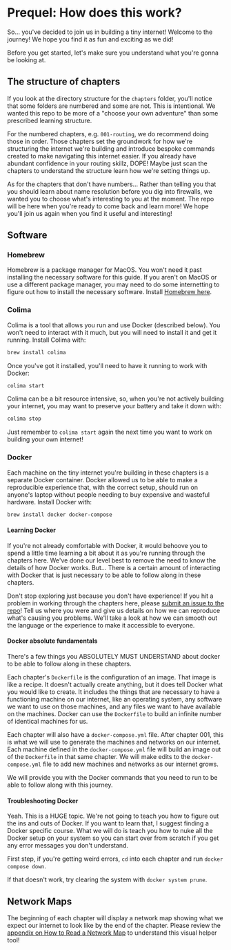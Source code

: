 # Prequel: How does this work?

So... you've decided to join us in building a tiny internet! Welcome to the journey! We hope you find it as fun and exciting as we did!

Before you get started, let's make sure you understand what you're gonna be looking at.

## The structure of chapters

If you look at the directory structure for the `chapters` folder, you'll notice that some folders are numbered and some are not. This is intentional. We wanted this repo to be more of a "choose your own adventure" than some prescribed learning structure.

For the numbered chapters, e.g. `001-routing`, we do recommend doing those in order. Those chapters set the groundwork for how we're structuring the internet we're building and introduce bespoke commands created to make navigating this internet easier. If you already have abundant confidence in your routing skillz, DOPE! Maybe just scan the chapters to understand the structure learn how we're setting things up.

As for the chapters that don't have numbers... Rather than telling you that you should learn about name resolution before you dig into firewalls, we wanted you to choose what's interesting to you at the moment. The repo will be here when you're ready to come back and learn more! We hope you'll join us again when you find it useful and interesting!

## Software

### Homebrew

Homebrew is a package manager for MacOS. You won't need it past installing the necessary software for this guide. If you aren't on MacOS or use a different package manager, you may need to do some internetting to figure out how to install the necessary software. Install [Homebrew here](https://brew.sh/).

### Colima

Colima is a tool that allows you run and use Docker (described below). You won't need to interact with it much, but you will need to install it and get it running. Install Colima with:

```bash
brew install colima
```

Once you've got it installed, you'll need to have it running to work with Docker:

```bash
colima start
```

Colima can be a bit resource intensive, so, when you're not actively building your internet, you may want to preserve your battery and take it down with:

```bash
colima stop
```

Just remember to `colima start` again the next time you want to work on building your own internet!

### Docker

Each machine on the tiny internet you're building in these chapters is a separate Docker container. Docker allowed us to be able to make a reproducible experience that, with the correct setup, should run on anyone's laptop without people needing to buy expensive and wasteful hardware. Install Docker with:

```bash
brew install docker docker-compose
```

#### Learning Docker

If you're not already comfortable with Docker, it would behoove you to spend a little time learning a bit about it as you're running through the chapters here. We've done our level best to remove the need to know the details of how Docker works. But... There is a certain amount of interacting with Docker that is just necessary to be able to follow along in these chapters.

Don't stop exploring just because you don't have experience! If you hit a problem in working through the chapters here, please [submit an issue to the repo](https://github.com/psbanka/build-your-own-internet/issues/new)! Tell us where you were and give us details on how we can reproduce what's causing you problems. We'll take a look at how we can smooth out the language or the experience to make it accessible to everyone.

#### Docker absolute fundamentals

There's a few things you ABSOLUTELY MUST UNDERSTAND about docker to be able to follow along in these chapters.

Each chapter's `Dockerfile` is the configuration of an image. That image is like a recipe. It doesn't actually create anything, but it does tell Docker what you would like to create. It includes the things that are necessary to have a functioning machine on our internet, like an operating system, any software we want to use on those machines, and any files we want to have available on the machines. Docker can use the `Dockerfile` to build an infinite number of identical machines for us.

Each chapter will also have a `docker-compose.yml` file. After chapter 001, this is what we will use to generate the machines and networks on our internet. Each machine defined in the `docker-compose.yml` file will build an image out of the `Dockerfile` in that same chapter. We will make edits to the `docker-compose.yml` file to add new machines and networks as our internet grows.

We will provide you with the Docker commands that you need to run to be able to follow along with this journey.

#### Troubleshooting Docker

Yeah. This is a HUGE topic. We're not going to teach you how to figure out the ins and outs of Docker. If you want to learn that, I suggest finding a Docker specific course. What we will do is teach you how to nuke all the Docker setup on your system so you can start over from scratch if you get any error messages you don't understand.

First step, if you're getting weird errors, `cd` into each chapter and run `docker compose down`.

If that doesn't work, try clearing the system with `docker system prune`.

## Network Maps

The beginning of each chapter will display a network map showing what we expect our internet to look like by the end of the chapter. Please review the [appendix on How to Read a Network Map](../../appendix/how-to-read-a-network-map.md) to understand this visual helper tool!
